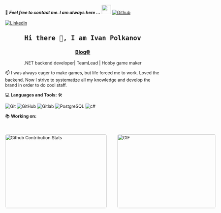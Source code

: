 <!--

## Complete list of github markdown emoji markup
https://gist.github.com/rxaviers/7360908

## technologies Icons 
https://simpleicons.org/

-->
📝 ***Feel free to contact me. I am always here ...*** <img src="https://media.giphy.com/media/WUlplcMpOCEmTGBtBW/giphy.gif" width="30">  [![Github](https://img.shields.io/github/followers/IvanPolkanov?label=Follow%20Me&style=social)](https://github.com/IvanPolkanov)
<br>
<br>
[![Linkedin](https://img.shields.io/badge/LinkedIn-Ivan%20Polkanov-blue?logo=Linkedin&logoColor=blue&labelColor=black)](https://www.linkedin.com/in/ivan-polkanov/)
<br>
<!--[![Codepen](https://img.shields.io/badge/Codepen-Ahmad%20Sawalqeh-gray?logo=codepen&logoColor=white&labelColor=black)](https://codepen.io/AhmadSawalqeh)
<!--[![Codesandbox](https://img.shields.io/badge/Codesandbox-Ahmad%20Sawalqeh-gray?logo=codesandbox&logoColor=white&labelColor=black)](https://codesandbox.io/u/Ahmad-Sawalqeh)
<!--[![HackerRank](https://img.shields.io/badge/HackerRank-sawalqa_jo-brightgreen?logo=HackerRank&logoColor=Green&labelColor=black)](https://www.hackerrank.com/sawalqa_jo)
<!--[![Codepen](https://img.shields.io/badge/Codewars-Ahmad%20Sawalqeh-maroon?logo=codewars&logoColor=maroon&labelColor=black)](https://www.codewars.com/users/Ahmad-Sawalqeh)
<!-- [![HitCount](http://hits.dwyl.com/Ahmad-Sawalqeh/Ahmad-Sawalqeh.svg)](http://hits.dwyl.com/Ahmad-Sawalqeh/Ahmad-Sawalqeh) -->

<h2 align='center'><samp><strong>Hi there 👋, I am Ivan Polkanov</strong></samp></h2>
<h3 align='center'><strong><a href="https://duck4duck.ru/" target="_blank">Blog🌐</a></strong></h3>
<p align='center'>.NET backend developer| TeamLead | Hobby game maker </p>

<p align='left'> 📫 I was always eager to make games, but life forced me to work. Loved the backend. Now I strive to systematize all my knowledge and develop the brand in order to do cool staff.</p>

💻 **Languages and Tools:** 🛠️<br>

![Git](https://img.shields.io/badge/-Git-000000?style=flat&logo=git&logoColor=F05032&labelColor=ffffff)
![GitHub](https://img.shields.io/badge/-GitHub-000000?style=flat&logo=github&logoColor=000000&labelColor=ffffff)
![Gitlab](https://img.shields.io/badge/logo-gitlab-blue?logo=gitlab)
![PostgreSQL](https://img.shields.io/badge/-PostgreSQL-000000?style=flat&logo=postgresql&logoColor=ffffff&labelColor=336791)
![c#](https://img.shields.io/badge/-csharp-000000?style=flat&logo=csharp&logoColor=ffffff&labelColor=336791)


📚 **Working on:** <br>

<!--![Github Actions](https://img.shields.io/badge/-Github%20Actions-000000?style=flat&logo=github-actions&logoColor=2088FF&labelColor=ffffff)
<!--![Json Web Tokens](https://img.shields.io/badge/-Json%20Web%20Tokens-000000?style=flat&logo=json-web-tokens&logoColor=ffffff&labelColor=000000)
<!--![Material-UI](https://img.shields.io/badge/-Material%20UI-000000?style=flat&logo=Material%20UI&logoColor=ffffff&labelColor=0081CB)


🤓 **Interested:** <br>

<!--![React Native](https://img.shields.io/badge/-React%20Native-000000?style=flat&logo=react&labelColor=000000)
<!--![PHP](https://img.shields.io/badge/-PHP-000000?style=flat&logo=PHP&logoColor=5466b8&labelColor=ffffff)
<!--![WordPress](https://img.shields.io/badge/-WordPress-000000?style=flat&logo=wordpress&labelColor=21759B)
<!--![Laravel](https://img.shields.io/badge/-Laravel-000000?style=flat&logo=laravel&logoColor=ffffff&labelColor=FF2D20)


<!-- ✅  **GitHub Extra Pins**

[![ReadMe Card](https://github-readme-stats.vercel.app/api/pin/?username=ahmad-sawalqeh)](https://github.com/ahmad-sawalqeh/my_resume) -->

</br>
<p style="display: flex; justify-contect: space-between;">
<img style="border-radius: 5px; margin-bottom: 5px" alt="Github Contribution Stats" width="330px" height="240px" src="https://github-contribution-stats.vercel.app/api/?username=Ahmad-Sawalqeh" />
<img style="border-radius: 5px; margin: 0 0 5px 35px;" alt="GIF" width="320px" height="240px" src="https://miro.medium.com/max/875/1*Urc28sbnORGOW5oyohQ06g.gif" />
</p>
